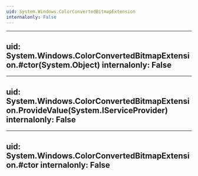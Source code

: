 ```yaml
---
uid: System.Windows.ColorConvertedBitmapExtension
internalonly: False
---
```


---
uid: System.Windows.ColorConvertedBitmapExtension.#ctor(System.Object)
internalonly: False
---

---
uid: System.Windows.ColorConvertedBitmapExtension.ProvideValue(System.IServiceProvider)
internalonly: False
---

---
uid: System.Windows.ColorConvertedBitmapExtension.#ctor
internalonly: False
---
